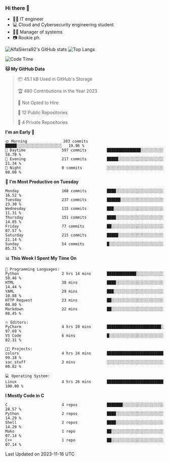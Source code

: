 ### Hi there 👋
- 👨‍💻 IT engineer
- 💻 Cloud and Cybersecurity engineering student
- 👨‍💼 Manager of systems
- 📷 Rookie ph.


![AlfaSierra92's GitHub stats](https://github-readme-stats.vercel.app/api?username=AlfaSierra92&theme=nord)
![Top Langs](https://github-readme-stats.vercel.app/api/top-langs/?username=AlfaSierra92&theme=nord&layout=compact)

<!--START_SECTION:waka-->
![Code Time](http://img.shields.io/badge/Code%20Time-19%20hrs%2036%20mins-blue)

**🐱 My GitHub Data** 

> 📦 45.1 kB Used in GitHub's Storage 
 > 
> 🏆 480 Contributions in the Year 2023
 > 
> 🚫 Not Opted to Hire
 > 
> 📜 12 Public Repositories 
 > 
> 🔑 4 Private Repositories 
 > 
**I'm an Early 🐤** 

```text
🌞 Morning                203 commits         █████░░░░░░░░░░░░░░░░░░░░   19.96 % 
🌆 Daytime                597 commits         ███████████████░░░░░░░░░░   58.70 % 
🌃 Evening                217 commits         █████░░░░░░░░░░░░░░░░░░░░   21.34 % 
🌙 Night                  0 commits           ░░░░░░░░░░░░░░░░░░░░░░░░░   00.00 % 
```
📅 **I'm Most Productive on Tuesday** 

```text
Monday                   168 commits         ████░░░░░░░░░░░░░░░░░░░░░   16.52 % 
Tuesday                  237 commits         ██████░░░░░░░░░░░░░░░░░░░   23.30 % 
Wednesday                115 commits         ███░░░░░░░░░░░░░░░░░░░░░░   11.31 % 
Thursday                 151 commits         ████░░░░░░░░░░░░░░░░░░░░░   14.85 % 
Friday                   77 commits          ██░░░░░░░░░░░░░░░░░░░░░░░   07.57 % 
Saturday                 215 commits         █████░░░░░░░░░░░░░░░░░░░░   21.14 % 
Sunday                   54 commits          █░░░░░░░░░░░░░░░░░░░░░░░░   05.31 % 
```


📊 **This Week I Spent My Time On** 

```text
💬 Programming Languages: 
Python                   2 hrs 14 mins       █████████████░░░░░░░░░░░░   50.46 % 
HTML                     38 mins             ████░░░░░░░░░░░░░░░░░░░░░   14.44 % 
YAML                     29 mins             ███░░░░░░░░░░░░░░░░░░░░░░   10.88 % 
HTTP Request             23 mins             ██░░░░░░░░░░░░░░░░░░░░░░░   08.80 % 
Markdown                 22 mins             ██░░░░░░░░░░░░░░░░░░░░░░░   08.45 % 

🔥 Editors: 
PyCharm                  4 hrs 20 mins       ████████████████████████░   97.69 % 
VS Code                  6 mins              █░░░░░░░░░░░░░░░░░░░░░░░░   02.31 % 

🐱‍💻 Projects: 
colors                   4 hrs 24 mins       █████████████████████████   99.18 % 
sac_stuff                2 mins              ░░░░░░░░░░░░░░░░░░░░░░░░░   00.82 % 

💻 Operating System: 
Linux                    4 hrs 26 mins       █████████████████████████   100.00 % 
```

**I Mostly Code in C** 

```text
C                        4 repos             ███████░░░░░░░░░░░░░░░░░░   28.57 % 
Python                   2 repos             ████░░░░░░░░░░░░░░░░░░░░░   14.29 % 
Shell                    2 repos             ████░░░░░░░░░░░░░░░░░░░░░   14.29 % 
Mako                     1 repo              ██░░░░░░░░░░░░░░░░░░░░░░░   07.14 % 
C++                      1 repo              ██░░░░░░░░░░░░░░░░░░░░░░░   07.14 % 
```




 Last Updated on 2023-11-16 UTC
<!--END_SECTION:waka-->

<!--
**AlfaSierra92/AlfaSierra92** is a ✨ _special_ ✨ repository because its `README.md` (this file) appears on your GitHub profile.

Here are some ideas to get you started:

- 🔭 I’m currently working on ...
- 🌱 I’m currently learning ...
- 👯 I’m looking to collaborate on ...
- 🤔 I’m looking for help with ...
- 💬 Ask me about ...
- 📫 How to reach me: ...
- 😄 Pronouns: ...
- ⚡ Fun fact: ...
-->
